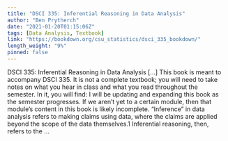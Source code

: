 ```yaml
---
title: "DSCI 335: Inferential Reasoning in Data Analysis"
author: "Ben Prytherch"
date: "2021-01-20T01:15:06Z"
tags: [Data Analysis, Textbook]
link: "https://bookdown.org/csu_statistics/dsci_335_bookdown/"
length_weight: "9%"
pinned: false
---
```


DSCI 335: Inferential Reasoning in Data Analysis [...] This book is meant to accompany DSCI 335. It is not a complete textbook; you will need to take notes on what you hear in class and what you read throughout the semester. In it, you will find: I will be updating and expanding this book as the semester progresses. If we aren’t yet to a certain module, then that module’s content in this book is likely incomplete. “Inference” in data analysis refers to making claims using data, where the claims are applied beyond the scope of the data themselves.1 Inferential reasoning, then, refers to the ...
